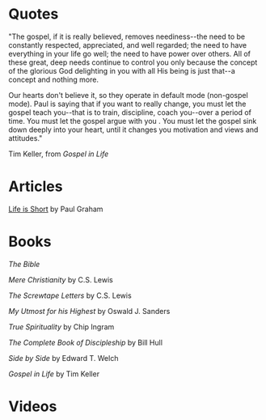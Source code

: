 # Quotes
"The gospel, if it is really believed, removes neediness--the need to be constantly respected, appreciated, and well regarded; the need to have everything in your life go well; the need to have power over others. All of these great, deep needs continue to control you only because the concept of the glorious God delighting in you with all His being is just that--a concept and nothing more.

Our hearts don't believe it, so they operate in default mode (non-gospel mode). Paul is saying that if you want to really change, you must let the gospel teach you--that is to train, discipline, coach you--over a period of time. You must let the gospel argue with you . You must let the gospel sink down deeply into your heart, until it changes you motivation and views and attitudes."

Tim Keller, from *Gospel in Life*


# Articles
[Life is Short](http://paulgraham.com/vb.html)
by Paul Graham

# Books
*The Bible*

*Mere Christianity* 
by C.S. Lewis

*The Screwtape Letters*
by C.S. Lewis

*My Utmost for his Highest* 
by Oswald J. Sanders

*True Spirituality* 
by Chip Ingram

*The Complete Book of Discipleship* 
by Bill Hull

*Side by Side* 
by Edward T. Welch

*Gospel in Life* 
by Tim Keller

# Videos
